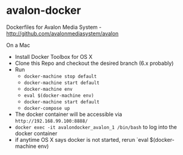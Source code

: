# avalon-docker
Dockerfiles for Avalon Media System - http://github.com/avalonmediasystem/avalon


On a Mac
* Install Docker Toolbox for OS X
* Clone this Repo and checkout the desired branch (6.x probably)
* Run
  * `docker-machine stop default`
  * `docker-machine start default`
  * `docker-machine env`
  * `eval $(docker-machine env)`
  * `docker-machine start default`
  * `docker-compose up`
* The docker container will be accessible via `http://192.168.99.100:8888/`
* `docker exec -it avalondocker_avalon_1 /bin/bash` to log into the docker container
* if anytime OS X says docker is not started, rerun `eval $(docker-machine env)
